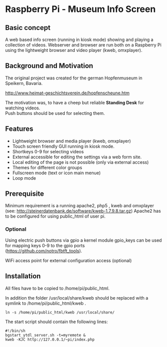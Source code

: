 # Raspberry Pi - Museum Info Screen

## Basic concept
A web based info screen (running in kiosk mode) showing and playing a collection of videos.
Webserver and browser are run both on a Raspberry Pi using the lightweight browser and video player (kweb, omxplayer).


## Background and Motivation
The original project was created for the german Hopfenmuseum in Speikern, Bavaria.  

http://www.heimat-geschichtsverein.de/hopfenscheune.htm

The motivation was, to have a cheep but reliable **Standing Desk** for watching videos.  
Push buttons should be used for selecting them.


## Features
* Lightweight browser and media player (kweb, omxplayer)
* Touch screen friendly GUI running in kiosk mode.
* Shortkeys 0-9 for selecting videos
* External accessible for editing the settings via a web form site.
* Local editing of the page is not possible (only via external access)
* Themes for different color groups  
* Fullscreen mode (text or icon main menue)
* Loop mode

## Prerequisite
Minimum requirement is a running apache2, php5 , kweb and omxplayer  
(see: http://steinerdatenbank.de/software/kweb-1.7.9.8.tar.gz)
Apache2 has to be configured for using public_html of user pi.


### Optional
Using electric push buttons via gpio a kernel module gpio_keys can be used for mapping
keys 0-9 to the gpio ports (https://github.com/notro/fbtft_tools).

WiFi access point for external configuration access (optional)


## Installation
All files have to be copied to /home/pi/public_html.

In addition the folder /usr/local/share/kweb should be replaced with a symlink to
/home/pi/public_html/kweb .

    ln -s /home/pi/public_html/kweb /usr/local/share/


The start script should contain the following lines:

    #!/bin/sh
    bgstart_ytdl_server.sh -t=myremote &
    kweb -KJC http://127.0.0.1/~pi/index.php


